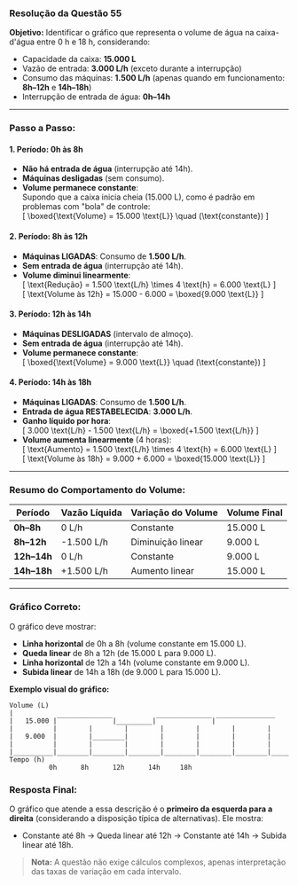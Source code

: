 ### Resolução da Questão 55  
**Objetivo:** Identificar o gráfico que representa o volume de água na caixa-d'água entre 0 h e 18 h, considerando:  
- Capacidade da caixa: **15.000 L**  
- Vazão de entrada: **3.000 L/h** (exceto durante a interrupção)  
- Consumo das máquinas: **1.500 L/h** (apenas quando em funcionamento: **8h–12h** e **14h–18h**)  
- Interrupção de entrada de água: **0h–14h**  

---

### Passo a Passo:  
#### **1. Período: 0h às 8h**  
- **Não há entrada de água** (interrupção até 14h).  
- **Máquinas desligadas** (sem consumo).  
- **Volume permanece constante**:  
  Supondo que a caixa inicia cheia (15.000 L), como é padrão em problemas com "bola" de controle:  
  \[
  \boxed{\text{Volume} = 15.000  \text{L}} \quad (\text{constante})
  \]

#### **2. Período: 8h às 12h**  
- **Máquinas LIGADAS**: Consumo de **1.500 L/h**.  
- **Sem entrada de água** (interrupção até 14h).  
- **Volume diminui linearmente**:  
  \[
  \text{Redução} = 1.500  \text{L/h} \times 4  \text{h} = 6.000  \text{L}
  \]  
  \[
  \text{Volume às 12h} = 15.000 - 6.000 = \boxed{9.000  \text{L}}
  \]

#### **3. Período: 12h às 14h**  
- **Máquinas DESLIGADAS** (intervalo de almoço).  
- **Sem entrada de água** (interrupção até 14h).  
- **Volume permanece constante**:  
  \[
  \boxed{\text{Volume} = 9.000  \text{L}} \quad (\text{constante})
  \]

#### **4. Período: 14h às 18h**  
- **Máquinas LIGADAS**: Consumo de **1.500 L/h**.  
- **Entrada de água RESTABELECIDA**: **3.000 L/h**.  
- **Ganho líquido por hora**:  
  \[
  3.000  \text{L/h} - 1.500  \text{L/h} = \boxed{+1.500  \text{L/h}}
  \]  
- **Volume aumenta linearmente** (4 horas):  
  \[
  \text{Aumento} = 1.500  \text{L/h} \times 4  \text{h} = 6.000  \text{L}
  \]  
  \[
  \text{Volume às 18h} = 9.000 + 6.000 = \boxed{15.000  \text{L}}
  \]

---

### Resumo do Comportamento do Volume:  
| Período    | Vazão Líquida | Variação do Volume       | Volume Final |  
|------------|--------------|--------------------------|--------------|  
| **0h–8h**  | 0 L/h        | Constante                | 15.000 L     |  
| **8h–12h** | -1.500 L/h   | Diminuição linear        | 9.000 L      |  
| **12h–14h**| 0 L/h        | Constante                | 9.000 L      |  
| **14h–18h**| +1.500 L/h   | Aumento linear           | 15.000 L     |  

---

### Gráfico Correto:  
O gráfico deve mostrar:  
- **Linha horizontal** de 0h a 8h (volume constante em 15.000 L).  
- **Queda linear** de 8h a 12h (de 15.000 L para 9.000 L).  
- **Linha horizontal** de 12h a 14h (volume constante em 9.000 L).  
- **Subida linear** de 14h a 18h (de 9.000 L para 15.000 L).  

**Exemplo visual do gráfico:**  
```
Volume (L)
|
|   15.000 |‾‾‾‾‾‾‾‾‾‾‾‾‾‾|_________|‾‾‾‾‾‾‾‾‾‾‾‾‾‾|‾‾‾‾‾‾‾‾‾‾‾‾‾‾‾
|          |        |        |        |        |        |        |
|   9.000  |        |________|        |        |        |        |
|          |        |        |        |        |        |        |
|__________|________|________|________|________|________|________|________ Tempo (h)
          0h      8h      12h      14h     18h
```

### Resposta Final:  
O gráfico que atende a essa descrição é o **primeiro da esquerda para a direita** (considerando a disposição típica de alternativas). Ele mostra:  
- Constante até 8h → Queda linear até 12h → Constante até 14h → Subida linear até 18h.  

> **Nota:** A questão não exige cálculos complexos, apenas interpretação das taxas de variação em cada intervalo.